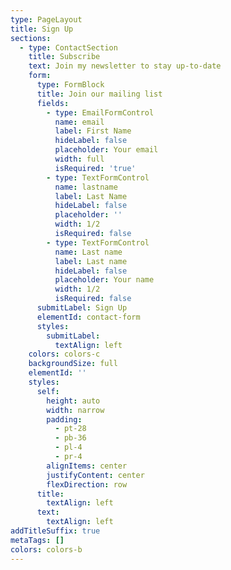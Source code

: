 ```yaml
---
type: PageLayout
title: Sign Up
sections:
  - type: ContactSection
    title: Subscribe
    text: Join my newsletter to stay up-to-date
    form:
      type: FormBlock
      title: Join our mailing list
      fields:
        - type: EmailFormControl
          name: email
          label: First Name
          hideLabel: false
          placeholder: Your email
          width: full
          isRequired: 'true'
        - type: TextFormControl
          name: lastname
          label: Last Name
          hideLabel: false
          placeholder: ''
          width: 1/2
          isRequired: false
        - type: TextFormControl
          name: Last name
          label: Last name
          hideLabel: false
          placeholder: Your name
          width: 1/2
          isRequired: false
      submitLabel: Sign Up
      elementId: contact-form
      styles:
        submitLabel:
          textAlign: left
    colors: colors-c
    backgroundSize: full
    elementId: ''
    styles:
      self:
        height: auto
        width: narrow
        padding:
          - pt-28
          - pb-36
          - pl-4
          - pr-4
        alignItems: center
        justifyContent: center
        flexDirection: row
      title:
        textAlign: left
      text:
        textAlign: left
addTitleSuffix: true
metaTags: []
colors: colors-b
---
```


